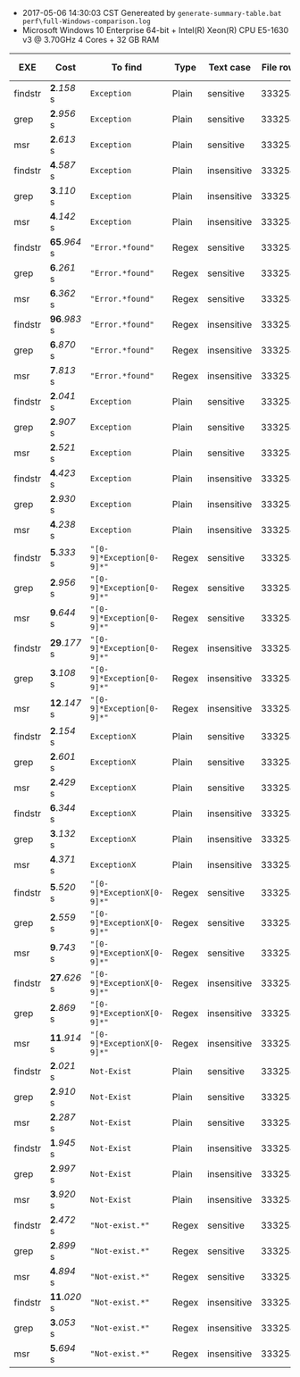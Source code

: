 * 2017-05-06 14:30:03 CST Genereated by ```generate-summary-table.bat perf\full-Windows-comparison.log``` 
* Microsoft Windows 10 Enterprise 64-bit + Intel(R) Xeon(R) CPU E5-1630 v3 @ 3.70GHz 4 Cores + 32 GB RAM 

| EXE | Cost | To find | Type | Text case | File rows | File size | System Info |
| -- | -- | -- | -- | -- | -- | -- | -- |
| findstr | **2**.*158* s | ```Exception``` | Plain | sensitive | 3332543 | 1.39 GB | Windows |
| grep | **2**.*956* s | ```Exception``` | Plain | sensitive | 3332543 | 1.39 GB | Windows |
| msr | **2**.*613* s | ```Exception``` | Plain | sensitive | 3332543 | 1.39 GB | Windows |
| findstr | **4**.*587* s | ```Exception``` | Plain | insensitive | 3332543 | 1.39 GB | Windows |
| grep | **3**.*110* s | ```Exception``` | Plain | insensitive | 3332543 | 1.39 GB | Windows |
| msr | **4**.*142* s | ```Exception``` | Plain | insensitive | 3332543 | 1.39 GB | Windows |
| findstr | **65**.*964* s | ```"Error.*found"``` | Regex | sensitive | 3332543 | 1.39 GB | Windows |
| grep | **6**.*261* s | ```"Error.*found"``` | Regex | sensitive | 3332543 | 1.39 GB | Windows |
| msr | **6**.*362* s | ```"Error.*found"``` | Regex | sensitive | 3332543 | 1.39 GB | Windows |
| findstr | **96**.*983* s | ```"Error.*found"``` | Regex | insensitive | 3332543 | 1.39 GB | Windows |
| grep | **6**.*870* s | ```"Error.*found"``` | Regex | insensitive | 3332543 | 1.39 GB | Windows |
| msr | **7**.*813* s | ```"Error.*found"``` | Regex | insensitive | 3332543 | 1.39 GB | Windows |
| findstr | **2**.*041* s | ```Exception``` | Plain | sensitive | 3332543 | 1.39 GB | Windows |
| grep | **2**.*907* s | ```Exception``` | Plain | sensitive | 3332543 | 1.39 GB | Windows |
| msr | **2**.*521* s | ```Exception``` | Plain | sensitive | 3332543 | 1.39 GB | Windows |
| findstr | **4**.*423* s | ```Exception``` | Plain | insensitive | 3332543 | 1.39 GB | Windows |
| grep | **2**.*930* s | ```Exception``` | Plain | insensitive | 3332543 | 1.39 GB | Windows |
| msr | **4**.*238* s | ```Exception``` | Plain | insensitive | 3332543 | 1.39 GB | Windows |
| findstr | **5**.*333* s | ```"[0-9]*Exception[0-9]*"``` | Regex | sensitive | 3332543 | 1.39 GB | Windows |
| grep | **2**.*956* s | ```"[0-9]*Exception[0-9]*"``` | Regex | sensitive | 3332543 | 1.39 GB | Windows |
| msr | **9**.*644* s | ```"[0-9]*Exception[0-9]*"``` | Regex | sensitive | 3332543 | 1.39 GB | Windows |
| findstr | **29**.*177* s | ```"[0-9]*Exception[0-9]*"``` | Regex | insensitive | 3332543 | 1.39 GB | Windows |
| grep | **3**.*108* s | ```"[0-9]*Exception[0-9]*"``` | Regex | insensitive | 3332543 | 1.39 GB | Windows |
| msr | **12**.*147* s | ```"[0-9]*Exception[0-9]*"``` | Regex | insensitive | 3332543 | 1.39 GB | Windows |
| findstr | **2**.*154* s | ```ExceptionX``` | Plain | sensitive | 3332543 | 1.39 GB | Windows |
| grep | **2**.*601* s | ```ExceptionX``` | Plain | sensitive | 3332543 | 1.39 GB | Windows |
| msr | **2**.*429* s | ```ExceptionX``` | Plain | sensitive | 3332543 | 1.39 GB | Windows |
| findstr | **6**.*344* s | ```ExceptionX``` | Plain | insensitive | 3332543 | 1.39 GB | Windows |
| grep | **3**.*132* s | ```ExceptionX``` | Plain | insensitive | 3332543 | 1.39 GB | Windows |
| msr | **4**.*371* s | ```ExceptionX``` | Plain | insensitive | 3332543 | 1.39 GB | Windows |
| findstr | **5**.*520* s | ```"[0-9]*ExceptionX[0-9]*"``` | Regex | sensitive | 3332543 | 1.39 GB | Windows |
| grep | **2**.*559* s | ```"[0-9]*ExceptionX[0-9]*"``` | Regex | sensitive | 3332543 | 1.39 GB | Windows |
| msr | **9**.*743* s | ```"[0-9]*ExceptionX[0-9]*"``` | Regex | sensitive | 3332543 | 1.39 GB | Windows |
| findstr | **27**.*626* s | ```"[0-9]*ExceptionX[0-9]*"``` | Regex | insensitive | 3332543 | 1.39 GB | Windows |
| grep | **2**.*869* s | ```"[0-9]*ExceptionX[0-9]*"``` | Regex | insensitive | 3332543 | 1.39 GB | Windows |
| msr | **11**.*914* s | ```"[0-9]*ExceptionX[0-9]*"``` | Regex | insensitive | 3332543 | 1.39 GB | Windows |
| findstr | **2**.*021* s | ```Not-Exist``` | Plain | sensitive | 3332543 | 1.39 GB | Windows |
| grep | **2**.*910* s | ```Not-Exist``` | Plain | sensitive | 3332543 | 1.39 GB | Windows |
| msr | **2**.*287* s | ```Not-Exist``` | Plain | sensitive | 3332543 | 1.39 GB | Windows |
| findstr | **1**.*945* s | ```Not-Exist``` | Plain | insensitive | 3332543 | 1.39 GB | Windows |
| grep | **2**.*997* s | ```Not-Exist``` | Plain | insensitive | 3332543 | 1.39 GB | Windows |
| msr | **3**.*920* s | ```Not-Exist``` | Plain | insensitive | 3332543 | 1.39 GB | Windows |
| findstr | **2**.*472* s | ```"Not-exist.*"``` | Regex | sensitive | 3332543 | 1.39 GB | Windows |
| grep | **2**.*899* s | ```"Not-exist.*"``` | Regex | sensitive | 3332543 | 1.39 GB | Windows |
| msr | **4**.*894* s | ```"Not-exist.*"``` | Regex | sensitive | 3332543 | 1.39 GB | Windows |
| findstr | **11**.*020* s | ```"Not-exist.*"``` | Regex | insensitive | 3332543 | 1.39 GB | Windows |
| grep | **3**.*053* s | ```"Not-exist.*"``` | Regex | insensitive | 3332543 | 1.39 GB | Windows |
| msr | **5**.*694* s | ```"Not-exist.*"``` | Regex | insensitive | 3332543 | 1.39 GB | Windows |
